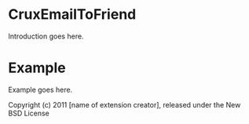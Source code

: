 CruxEmailToFriend
=================

Introduction goes here.


Example
=======

Example goes here.


Copyright (c) 2011 [name of extension creator], released under the New BSD License
